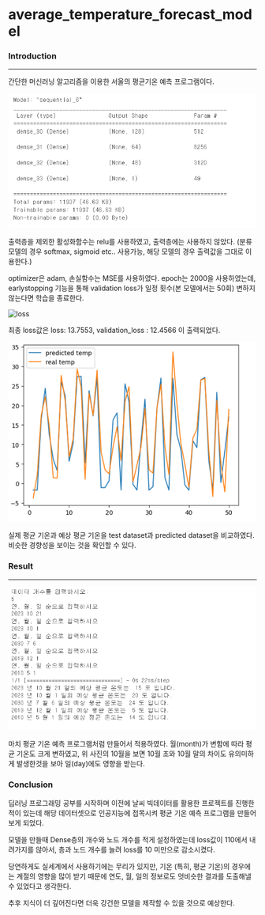 # average_temperature_forecast_model


### Introduction

---

간단한 머신러닝 알고리즘을 이용한 서울의 평균기온 예측 프로그램이다.


![model](https://github.com/seyeonJeong/average_temperature_forecast_model/blob/main/%ED%8F%89%EA%B7%A0%EA%B8%B0%EC%98%A8%20%ED%94%84%EB%A1%9C%EC%A0%9D%ED%8A%B8%20%EB%AA%A8%EB%8D%B8.PNG)


출력층을 제외한 활성화함수는 relu를 사용하였고, 출력층에는 사용하지 않았다. (분류 모델의 경우 softmax, sigmoid etc.. 사용가능, 해당 모델의 경우 출력값을 그대로 이용한다.)

optimizer은 adam, 손실함수는 MSE를 사용하였다. epoch는 2000을 사용하였는데, earlystopping 기능을 통해 validation loss가 일정 횟수(본 모델에서는 50회) 변하지 않는다면 학습을 종료한다.




![loss](https://github.com/seyeonJeong/average_temperature_forecast_model/blob/main/loss%EA%B0%92.PNG)

최종 loss값은 loss: 13.7553, validation_loss : 12.4566 이 출력되었다.





![real_pred_temp](https://github.com/seyeonJeong/average_temperature_forecast_model/blob/main/%EC%8B%A4%EC%A0%9C%EC%98%A8%EB%8F%84%EC%98%88%EC%83%81%EC%98%A8%EB%8F%84.PNG)

실제 평균 기온과 예상 평균 기온을 test dataset과 predicted dataset을 비교하였다. 비슷한 경향성을 보이는 것을 확인할 수 있다.



### Result


---



![result](https://github.com/seyeonJeong/average_temperature_forecast_model/blob/main/%EA%B2%B0%EA%B3%BC.PNG)


마치 평균 기온 예측 프로그램처럼 만들어서 적용하였다. 월(month)가 변함에 따라 평균 기온도 크게 변하였고, 위 사진의 10월을 보면 10월 초와 10월 말의 차이도 유의미하게 발생한것을 보아 일(day)에도 영향을 받는다.




### Conclusion

딥러닝 프로그래밍 공부를 시작하며 이전에 날씨 빅데이터를 활용한 프로젝트를 진행한 적이 있는데 해당 데이터셋으로 인공지능에 접목시켜 평균 기온 예측 프로그램을 만들어보게 되었다.

모델을 만들때 Dense층의 개수와 노드 개수를 적게 설정하였는데 loss값이 110에서 내려가지를 않아서, 층과 노드 개수를 늘려 loss를 10 미만으로 감소시켰다.

당연하게도 실세계에서 사용하기에는 무리가 있지만, 기온 (특히, 평균 기온)의 경우에는 계절의 영향을 많이 받기 때문에 연도, 월, 일의 정보로도 엇비슷한 결과를 도출해낼 수 있었다고 생각한다.

추후 지식이 더 깊어진다면 더욱 강건한 모델을 제작할 수 있을 것으로 예상한다.

